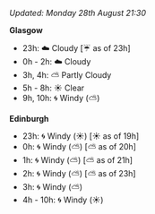 *Updated: Monday 28th August 21:30*

**Glasgow**

* 23h: :cloud: Cloudy [:umbrella: as of 23h]
* 0h - 2h: :cloud: Cloudy
* 3h, 4h: :partly_sunny: Partly Cloudy
* 5h - 8h: :sunny: Clear
* 9h, 10h: :cyclone: Windy (:partly_sunny:)

**Edinburgh**

* 23h: :cyclone: Windy (:sunny:) [:sunny: as of 19h]
* 0h: :cyclone: Windy (:partly_sunny:) [:partly_sunny: as of 20h]
* 1h: :cyclone: Windy (:partly_sunny:) [:partly_sunny: as of 21h]
* 2h: :cyclone: Windy (:partly_sunny:) [:partly_sunny: as of 23h]
* 3h: :cyclone: Windy (:partly_sunny:)
* 4h - 10h: :cyclone: Windy (:sunny:)
